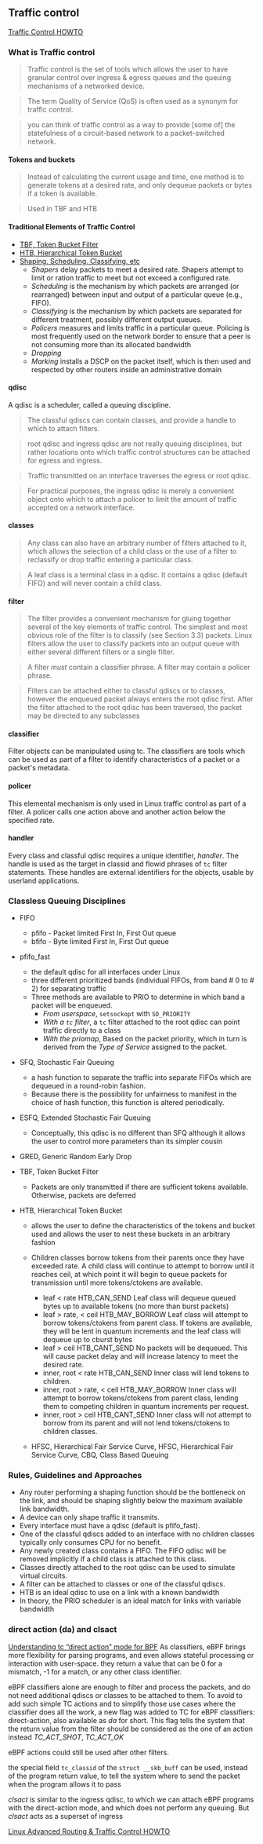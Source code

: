 ## Traffic control
[Traffic Control HOWTO](https://tldp.org/HOWTO/Traffic-Control-HOWTO/overview.html)

### What is Traffic control
> Traffic control is the set of tools which allows the user to have granular control over ingress & egress queues and the queuing mechanisms of a networked device.

> The term Quality of Service (QoS) is often used as a synonym for traffic control.

> you can think of traffic control as a way to provide [some of] the statefulness of a circuit-based network to a packet-switched network.

#### Tokens and buckets
> Instead of calculating the current usage and time, one method is to generate tokens at a desired rate, and only dequeue packets or bytes if a token is available.

> Used in TBF and HTB

#### Traditional Elements of Traffic Control
* [TBF, Token Bucket Filter](https://tldp.org/HOWTO/Traffic-Control-HOWTO/classless-qdiscs.html#qs-tbf)
* [HTB, Hierarchical Token Bucket](https://tldp.org/HOWTO/Traffic-Control-HOWTO/classful-qdiscs.html#qc-htb)
* [Shaping, Scheduling, Classifying, etc](https://tldp.org/HOWTO/Traffic-Control-HOWTO/elements.html#e-shaping)
  * _Shapers_ delay packets to meet a desired rate. Shapers attempt to limit or ration traffic to meet but not exceed a configured rate.
  * _Scheduling_ is the mechanism by which packets are arranged (or rearranged) between input and output of a particular queue (e.g., FIFO).
  * _Classifying_ is the mechanism by which packets are separated for different treatment, possibly different output queues.
  * _Policers_ measures and limits traffic in a particular queue. Policing is most frequently used on the network border to ensure that a peer is not consuming more than its allocated bandwidth
  * _Dropping_
  * _Marking_ installs a DSCP on the packet itself, which is then used and respected by other routers inside an administrative domain

#### qdisc
A qdisc is a scheduler, called a queuing discipline.
> The classful qdiscs can contain classes, and provide a handle to which to attach filters.

> root qdisc and ingress qdisc are not really queuing disciplines, but rather locations onto which traffic control structures can be attached for egress and ingress.

> Traffic transmitted on an interface traverses the egress or root qdisc.

> For practical purposes, the ingress qdisc is merely a convenient object onto which to attach a policer to limit the amount of traffic accepted on a network interface.

#### classes
> Any class can also have an arbitrary number of filters attached to it, which allows the selection of a child class or the use of a filter to reclassify or drop traffic entering a particular class.

> A leaf class is a terminal class in a qdisc. It contains a qdisc (default FIFO) and will never contain a child class.

#### filter
> The filter provides a convenient mechanism for gluing together several of the key elements of traffic control. The simplest and most obvious role of the filter is to classify (see Section 3.3) packets. Linux filters allow the user to classify packets into an output queue with either several different filters or a single filter.

> A filter _must_ contain a classifier phrase. A filter may contain a policer phrase.

> Filters can be attached either to classful qdiscs or to classes, however the enqueued packet always enters the root qdisc first. After the filter attached to the root qdisc has been traversed, the packet may be directed to any subclasses


#### classifier
Filter objects can be manipulated using tc. The classifiers are tools which can be used as part of a filter to identify characteristics of a packet or a packet's metadata.

#### policer
This elemental mechanism is only used in Linux traffic control as part of a filter. A policer calls one action above and another action below the specified rate.

#### handler
Every class and classful qdisc requires a unique identifier, _handler_.
The handle is used as the target in classid and flowid phrases of `tc` filter statements. These handles are external identifiers for the objects, usable by userland applications.

### Classless Queuing Disciplines

* FIFO
  * pfifo - Packet limited First In, First Out queue
  * bfifo - Byte limited First In, First Out queue
* pfifo_fast
  * the default qdisc for all interfaces under Linux
  * three different prioritized bands (individual FIFOs, from band # 0 to # 2) for separating traffic
  * Three methods are available to PRIO to determine in which band a packet will be enqueued.
    * _From userspace_, `setsockopt` with `SO_PRIORITY`
    * _With a `tc` filter_, a `tc` filter attached to the root qdisc can point traffic directly to a class
    * _With the priomap_, Based on the packet priority, which in turn is derived from the _Type of Service_ assigned to the packet.

* SFQ, Stochastic Fair Queuing
  * a hash function to separate the traffic into separate FIFOs which are dequeued in a round-robin fashion.
  * Because there is the possibility for unfairness to manifest in the choice of hash function, this function is altered periodically.

* ESFQ, Extended Stochastic Fair Queuing
  * Conceptually, this qdisc is no different than SFQ although it allows the user to control more parameters than its simpler cousin
* GRED, Generic Random Early Drop

* TBF, Token Bucket Filter
  * Packets are only transmitted if there are sufficient tokens available. Otherwise, packets are deferred

* HTB, Hierarchical Token Bucket
  * allows the user to define the characteristics of the tokens and bucket used and allows the user to nest these buckets in an arbitrary fashion
  * Children classes borrow tokens from their parents once they have exceeded rate. A child class will continue to attempt to borrow until it reaches ceil, at which point it will begin to queue packets for transmission until more tokens/ctokens are available.
    * leaf	< rate	HTB_CAN_SEND	Leaf class will dequeue queued bytes up to available tokens (no more than burst packets)
    * leaf	> rate, < ceil	HTB_MAY_BORROW	Leaf class will attempt to borrow tokens/ctokens from parent class. If tokens are available, they will be lent in quantum increments and the leaf class will dequeue up to cburst bytes
    * leaf	> ceil	HTB_CANT_SEND	No packets will be dequeued. This will cause packet delay and will increase latency to meet the desired rate.
    * inner, root	< rate	HTB_CAN_SEND	Inner class will lend tokens to children.
    * inner, root	> rate, < ceil	HTB_MAY_BORROW	Inner class will attempt to borrow tokens/ctokens from parent class, lending them to competing children in quantum increments per request.
    * inner, root	> ceil	HTB_CANT_SEND	Inner class will not attempt to borrow from its parent and will not lend tokens/ctokens to children classes.

  * HFSC, Hierarchical Fair Service Curve, HFSC, Hierarchical Fair Service Curve, CBQ, Class Based Queuing

### Rules, Guidelines and Approaches
* Any router performing a shaping function should be the bottleneck on the link, and should be shaping slightly below the maximum available link bandwidth.
* A device can only shape traffic it transmits.
* Every interface must have a qdisc (default is pfifo_fast).
* One of the classful qdiscs added to an interface with no children classes typically only consumes CPU for no benefit.
* Any newly created class contains a FIFO. The FIFO qdisc will be removed implicitly if a child class is attached to this class.
* Classes directly attached to the root qdisc can be used to simulate virtual circuits.
* A filter can be attached to classes or one of the classful qdiscs.
* HTB is an ideal qdisc to use on a link with a known bandwidth
* In theory, the PRIO scheduler is an ideal match for links with variable bandwidth

### direct action (da) and clsact
[Understanding tc “direct action” mode for BPF](https://qmonnet.github.io/whirl-offload/2020/04/11/tc-bpf-direct-action/)
As classifiers, eBPF brings more flexibility for parsing programs, and even allows stateful processing or interaction with user-space. they return a value that can be 0 for a mismatch, -1 for a match, or any other class identifier.

eBPF classifiers alone are enough to filter and process the packets, and do not need additional qdiscs or classes to be attached to them. To avoid to add such simple TC actions and to simplify those use cases where the classifier does all the work, a new flag was added to TC for eBPF classifiers: direct-action, also available as _da_ for short.  This flag tells the system that the return value from the filter should be considered as the one of an action instead _TC_ACT_SHOT_, _TC_ACT_OK_

eBPF actions could still be used after other filters.

the special field `tc_classid` of the `struct __skb_buff` can be used, instead of the program return value, to tell the system where to send the packet when the program allows it to pass

_clsact_ is similar to the ingress qdisc, to which we can attach eBPF programs with the direct-action mode, and which does not perform any queuing. But _clsact_ acts as a superset of ingress

[Linux Advanced Routing & Traffic Control HOWTO](https://www.lartc.org/lartc.html#LARTC.QDISC.TERMINOLOGY)
